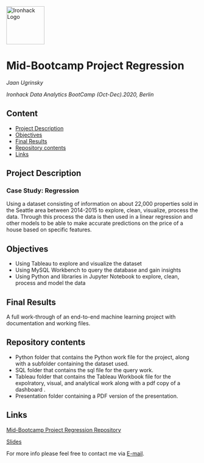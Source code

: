 <img src="https://bit.ly/2VnXWr2" alt="Ironhack Logo" width="100"/>

# Mid-Bootcamp Project Regression

*Jaan Ugrinsky*

*Ironhack Data Analytics BootCamp (Oct-Dec).2020, Berlin*

## Content

- [Project Description](#project-description)
- [Objectives](#objectives)
- [Final Results](#Final-Results)
- [Repository contents](#Repository-contents)
- [Links](#links)

## Project Description

### Case Study: Regression

Using a dataset consisting of information on about 22,000 properties sold in the Seattle area between 2014-2015 to explore, clean, visualize, process the data. Through this process the data is then used in a linear regression and other models to be able to make accurate predictions on the price of a house based on specific features.

## Objectives

- Using Tableau to explore and visualize the dataset
- Using MySQL Workbench to query the database and gain insights
- Using Python and libraries in Jupyter Notebook to explore, clean, process and model the data

## Final Results

A full work-through of an end-to-end machine learning project with documentation and working files.

## Repository contents

- Python folder that contains the Python work file for the project, along with a subfolder containing the dataset used.
- SQL folder that contains the sql file for the query work.
- Tableau folder that contains the Tableau Workbook file for the expolratory, visual, and analytical work along with a pdf copy of a dashboard .
- Presentation folder containing a PDF version of the presentation.

## Links

[Mid-Bootcamp Project Regression Repository](https://github.com/jaanugrinsky/Mid-bootcamp-project---Regression-with-Housing-Data)

[Slides]()

For more info please feel free to contact me via [E-mail](Jaan.Ugrinsy@googlemail.com).
